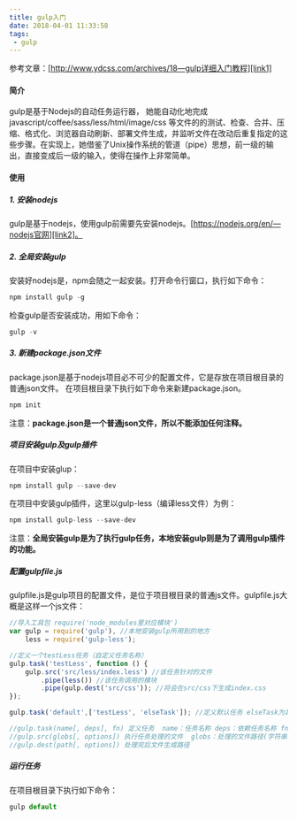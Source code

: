 ```yaml
---
title: gulp入门
date: 2018-04-01 11:33:58
tags:
 - gulp
---
```



参考文章：[http://www.ydcss.com/archives/18—gulp详细入门教程][link1]

[link1]:http://www.ydcss.com/archives/18 "gulp详细入门教程"

#### 简介
gulp是基于Nodejs的自动任务运行器， 她能自动化地完成 javascript/coffee/sass/less/html/image/css 等文件的的测试、检查、合并、压缩、格式化、浏览器自动刷新、部署文件生成，并监听文件在改动后重复指定的这些步骤。在实现上，她借鉴了Unix操作系统的管道（pipe）思想，前一级的输出，直接变成后一级的输入，使得在操作上非常简单。

#### 使用

##### 1. 安装nodejs
gulp是基于nodejs，使用gulp前需要先安装nodejs。[https://nodejs.org/en/—nodejs官网][link2]。

[link2]:https://nodejs.org/en/ "nodejs"

##### 2. 全局安装gulp
安装好nodejs是，npm会随之一起安装。打开命令行窗口，执行如下命令：
``` javascript
npm install gulp -g
```
检查gulp是否安装成功，用如下命令：
``` javascript
gulp -v
```

##### 3. 新建package.json文件
package.json是基于nodejs项目必不可少的配置文件，它是存放在项目根目录的普通json文件。
在项目根目录下执行如下命令来新建package.json。
``` javascript
npm init
```
注意：**package.json是一个普通json文件，所以不能添加任何注释。**

##### 项目安装gulp及gulp插件
在项目中安装glup：
``` javascript
npm install gulp --save-dev
```
在项目中安装gulp插件，这里以gulp-less（编译less文件）为例：
``` javascript
npm install gulp-less --save-dev
```
注意：**全局安装gulp是为了执行gulp任务，本地安装gulp则是为了调用gulp插件的功能。**

##### 配置gulpfile.js
gulpfile.js是gulp项目的配置文件，是位于项目根目录的普通js文件。gulpfile.js大概是这样一个js文件：
``` javascript
//导入工具包 require('node_modules里对应模块')
var gulp = require('gulp'), //本地安装gulp所用到的地方
    less = require('gulp-less');

//定义一个testLess任务（自定义任务名称）
gulp.task('testLess', function () {
    gulp.src('src/less/index.less') //该任务针对的文件
        .pipe(less()) //该任务调用的模块
        .pipe(gulp.dest('src/css')); //将会在src/css下生成index.css
});

gulp.task('default',['testLess', 'elseTask']); //定义默认任务 elseTask为其他任务，该示例没有定义elseTask任务

//gulp.task(name[, deps], fn) 定义任务  name：任务名称 deps：依赖任务名称 fn：回调函数
//gulp.src(globs[, options]) 执行任务处理的文件  globs：处理的文件路径(字符串或者字符串数组)
//gulp.dest(path[, options]) 处理完后文件生成路径
```

##### 运行任务
在项目根目录下执行如下命令：
``` javascript
gulp default
```

&nbsp;
